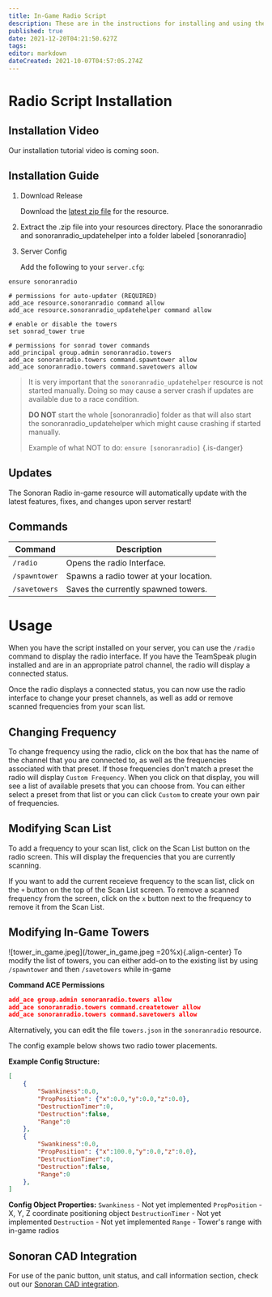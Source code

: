 ```yaml
---
title: In-Game Radio Script
description: These are in the instructions for installing and using the in-game radio script.
published: true
date: 2021-12-20T04:21:50.627Z
tags: 
editor: markdown
dateCreated: 2021-10-07T04:57:05.274Z
---
```


# Radio Script Installation
## Installation Video
Our installation tutorial video is coming soon.
## Installation Guide
1. Download Release

	Download the [latest zip file](https://download.sonoransoftware.com/sonoranradio/archive/latest.zip) for the resource.
  
2. Extract the .zip file into your resources directory. Place the sonoranradio and sonoranradio_updatehelper into a folder labeled [sonoranradio]
  
3. Server Config

	Add the following to your `server.cfg`:

```
ensure sonoranradio

# permissions for auto-updater (REQUIRED)
add_ace resource.sonoranradio command allow
add_ace resource.sonoranradio_updatehelper command allow

# enable or disable the towers
set sonrad_tower true

# permissions for sonrad tower commands
add_principal group.admin sonoranradio.towers
add_ace sonoranradio.towers command.spawntower allow
add_ace sonoranradio.towers command.savetowers allow
``` 

>   It is very important that the `sonoranradio_updatehelper` resource is not started manually. Doing so may cause a server crash if updates are available due to a race condition.
>
> **DO NOT** start the whole [sonoranradio] folder as that will also start the sonoranradio_updatehelper which might cause crashing if started manually.
>
> Example of what NOT to do:
> `ensure [sonoranradio]`
{.is-danger}

## Updates
The Sonoran Radio in-game resource will automatically update with the latest features, fixes, and changes upon server restart!

## Commands
| Command | Description 								|
| ------- | --------------------------- |
| `/radio`  | Opens the radio Interface.	|
| `/spawntower`  | Spawns a radio tower at your location.	|
| `/savetowers`  | Saves the currently spawned towers.	|

# Usage
When you have the script installed on your server, you can use the `/radio` command to display the radio interface. If you have the TeamSpeak plugin installed and are in an appropriate patrol channel, the radio will display a connected status.

Once the radio displays a connected status, you can now use the radio interface to change your preset channels, as well as add or remove scanned frequencies from your scan list.

## Changing Frequency
To change frequency using the radio, click on the box that has the name of the channel that you are connected to, as well as the frequencies associated with that preset. If those frequencies don't match a preset the radio will display `Custom Frequency`. When you click on that display, you will see a list of available presets that you can choose from. You can either select a preset from that list or you can click `Custom` to create your own pair of frequencies.

## Modifying Scan List
To add a frequency to your scan list, click on the Scan List button on the radio screen. This will display the frequencies that you are currently scanning.

If you want to add the current receieve frequency to the scan list, click on the `+` button on the top of the Scan List screen. To remove a scanned frequency from the screen, click on the `x` button next to the frequency to remove it from the Scan List.

## Modifying In-Game Towers
![tower_in_game.jpeg](/tower_in_game.jpeg =20%x){.align-center}
To modify the list of towers, you can either add-on to the existing list by using `/spawntower` and then `/savetowers` while in-game

**Command ACE Permissions**
```json
add_ace group.admin sonoranradio.towers allow
add_ace sonoranradio.towers command.createtower allow
add_ace sonoranradio.towers command.savetowers allow
```


Alternatively, you can edit the file `towers.json` in the `sonoranradio` resource.

The config example below shows two radio tower placements.

**Example Config Structure:**
```json
[
	{
		"Swankiness":0.0,
		"PropPosition": {"x":0.0,"y":0.0,"z":0.0},
		"DestructionTimer":0,
		"Destruction":false,
		"Range":0
	},
	{
		"Swankiness":0.0,
		"PropPosition": {"x":100.0,"y":0.0,"z":0.0},
		"DestructionTimer":0,
		"Destruction":false,
		"Range":0
	},
]
```
**Config Object Properties:**
`Swankiness` - Not yet implemented
`PropPosition` - X, Y, Z coordinate positioning object
`DestructionTimer` - Not yet implemented
`Destruction` - Not yet implemented
`Range` - Tower's range with in-game radios

## Sonoran CAD Integration
For use of the panic button, unit status, and call information section, check out our [Sonoran CAD integration](https://info.sonorancad.com/integration-plugins/integration-plugins/available-plugins/sonoran-radio-sonrad).
